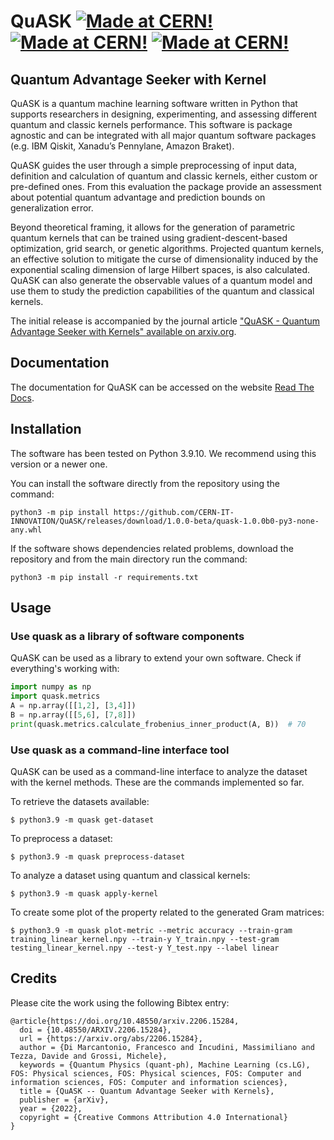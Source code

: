 # QuASK  [![Made at CERN!](https://img.shields.io/badge/CERN-CERN%20openlab-brightgreen)](https://openlab.cern/) [![Made at CERN!](https://img.shields.io/badge/CERN-Open%20Source-%232980b9.svg)](https://home.cern) [![Made at CERN!](https://img.shields.io/badge/CERN-QTI-blue)](https://quantum.cern/our-governance)

## Quantum Advantage Seeker with Kernel

QuASK is a quantum machine learning software written in Python that 
supports researchers in designing, experimenting, and assessing 
different quantum and classic kernels performance. This software 
is package agnostic and can be integrated with all major quantum 
software packages (e.g. IBM Qiskit, Xanadu’s Pennylane, Amazon Braket).

QuASK guides the user through a simple preprocessing of input data, 
definition and calculation of quantum and classic kernels, 
either custom or pre-defined ones. From this evaluation the package 
provide an assessment about potential quantum advantage and prediction 
bounds on generalization error.

Beyond theoretical framing, it allows for the generation of parametric
quantum kernels that can be trained using gradient-descent-based 
optimization, grid search, or genetic algorithms. Projected quantum 
kernels, an effective solution to mitigate the curse of dimensionality 
induced by the exponential scaling dimension of large Hilbert spaces,
is also calculated. QuASK can also generate the observable values of
a quantum model and use them to study the prediction capabilities of
the quantum and classical kernels.

The initial release is accompanied by the journal article ["QuASK - Quantum
Advantage Seeker with Kernels" available on arxiv.org](https://arxiv.org/abs/2206.15284).

## Documentation

The documentation for QuASK can be accessed on the website [Read The Docs](https://quask.readthedocs.io/en/latest/index.html).

## Installation

The software has been tested on Python 3.9.10. We recommend using this version or a newer one. 

You can install the software directly from the repository using the command:

```python3 -m pip install https://github.com/CERN-IT-INNOVATION/QuASK/releases/download/1.0.0-beta/quask-1.0.0b0-py3-none-any.whl```

If the software shows dependencies related problems, download the repository and 
from the main directory run the command:

```python3 -m pip install -r requirements.txt```

## Usage

### Use quask as a library of software components

QuASK can be used as a library to extend your own software. Check if everything's working with:

```python
import numpy as np
import quask.metrics
A = np.array([[1,2], [3,4]])
B = np.array([[5,6], [7,8]])
print(quask.metrics.calculate_frobenius_inner_product(A, B))  # 70
```

### Use quask as a command-line interface tool

QuASK can be used as a command-line interface to analyze the dataset with the
kernel methods. These are the commands implemented so far.

To retrieve the datasets available:

    $ python3.9 -m quask get-dataset

To preprocess a dataset:

    $ python3.9 -m quask preprocess-dataset

To analyze a dataset using quantum and classical kernels:

    $ python3.9 -m quask apply-kernel

To create some plot of the property related to the generated Gram matrices:

    $ python3.9 -m quask plot-metric --metric accuracy --train-gram training_linear_kernel.npy --train-y Y_train.npy --test-gram testing_linear_kernel.npy --test-y Y_test.npy --label linear


## Credits

Please cite the work using the following Bibtex entry:

```text
@article{https://doi.org/10.48550/arxiv.2206.15284,
  doi = {10.48550/ARXIV.2206.15284},
  url = {https://arxiv.org/abs/2206.15284},
  author = {Di Marcantonio, Francesco and Incudini, Massimiliano and Tezza, Davide and Grossi, Michele},
  keywords = {Quantum Physics (quant-ph), Machine Learning (cs.LG), FOS: Physical sciences, FOS: Physical sciences, FOS: Computer and information sciences, FOS: Computer and information sciences},
  title = {QuASK -- Quantum Advantage Seeker with Kernels},
  publisher = {arXiv},
  year = {2022},
  copyright = {Creative Commons Attribution 4.0 International}
}
```
